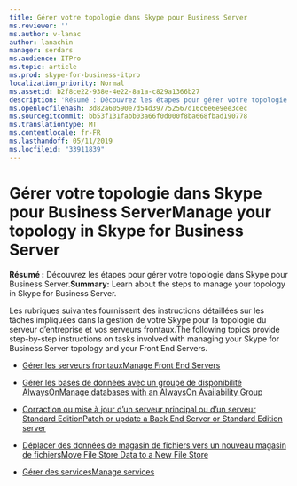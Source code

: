 ```yaml
---
title: Gérer votre topologie dans Skype pour Business Server
ms.reviewer: ''
ms.author: v-lanac
author: lanachin
manager: serdars
ms.audience: ITPro
ms.topic: article
ms.prod: skype-for-business-itpro
localization_priority: Normal
ms.assetid: b2f8ce22-938e-4e22-8a1a-c829a1366b27
description: 'Résumé : Découvrez les étapes pour gérer votre topologie dans Skype pour Business Server.'
ms.openlocfilehash: 3d82a60590e7d54d397752567d16c6e6e9ee3cec
ms.sourcegitcommit: bb53f131fabb03a66f0d000f8ba668fbad190778
ms.translationtype: MT
ms.contentlocale: fr-FR
ms.lasthandoff: 05/11/2019
ms.locfileid: "33911839"
---
```

# <a name="manage-your-topology-in-skype-for-business-server"></a><span data-ttu-id="faee8-103">Gérer votre topologie dans Skype pour Business Server</span><span class="sxs-lookup"><span data-stu-id="faee8-103">Manage your topology in Skype for Business Server</span></span> 
 
<span data-ttu-id="faee8-104">**Résumé :** Découvrez les étapes pour gérer votre topologie dans Skype pour Business Server.</span><span class="sxs-lookup"><span data-stu-id="faee8-104">**Summary:** Learn about the steps to manage your topology in Skype for Business Server.</span></span>
  
<span data-ttu-id="faee8-105">Les rubriques suivantes fournissent des instructions détaillées sur les tâches impliquées dans la gestion de votre Skype pour la topologie du serveur d’entreprise et vos serveurs frontaux.</span><span class="sxs-lookup"><span data-stu-id="faee8-105">The following topics provide step-by-step instructions on tasks involved with managing your Skype for Business Server topology and your Front End Servers.</span></span>
  
- [<span data-ttu-id="faee8-106">Gérer les serveurs frontaux</span><span class="sxs-lookup"><span data-stu-id="faee8-106">Manage Front End Servers</span></span>](manage-front-end-servers.md)
    
- [<span data-ttu-id="faee8-107">Gérer les bases de données avec un groupe de disponibilité AlwaysOn</span><span class="sxs-lookup"><span data-stu-id="faee8-107">Manage databases with an AlwaysOn Availability Group</span></span>](manage-databases.md)

- [<span data-ttu-id="faee8-108">Corraction ou mise à jour d’un serveur principal ou d’un serveur Standard Edition</span><span class="sxs-lookup"><span data-stu-id="faee8-108">Patch or update a Back End Server or Standard Edition server</span></span>](patch-or-update-a-back-end-or-standard-edition-server.md)
    
- [<span data-ttu-id="faee8-109">Déplacer des données de magasin de fichiers vers un nouveau magasin de fichiers</span><span class="sxs-lookup"><span data-stu-id="faee8-109">Move File Store Data to a New File Store</span></span>](../../help-topics/help-topobld/move-file-store-data.md)

- [<span data-ttu-id="faee8-110">Gérer des services</span><span class="sxs-lookup"><span data-stu-id="faee8-110">Manage services</span></span>](manage-services.md)

    

